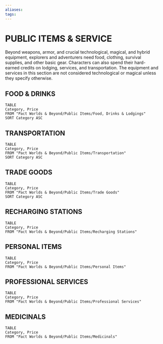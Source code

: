 ```yaml
---
aliases: 
tags: 
---
```

# PUBLIC ITEMS & SERVICE

Beyond weapons, armor, and crucial technological, magical, and hybrid equipment, explorers and adventurers need food, clothing, survival supplies, and other basic gear. Characters can also spend their hard-earned credits on lodging, services, and transportation. The equipment and services in this section are not considered technological or magical unless they specify otherwise.

## FOOD & DRINKS
``` dataview
TABLE
Category, Price
FROM "Pact Worlds & Beyond/Public Items/Food, Drinks & Lodgings"
SORT Category ASC
```
## TRANSPORTATION
``` dataview
TABLE
Category, Price
FROM "Pact Worlds & Beyond/Public Items/Transportation"
SORT Category ASC
```
## TRADE GOODS
``` dataview
TABLE
Category, Price
FROM "Pact Worlds & Beyond/Public Items/Trade Goods"
SORT Category ASC
```
## RECHARGING STATIONS
``` dataview
TABLE
Category, Price
FROM "Pact Worlds & Beyond/Public Items/Recharging Stations"
```
## PERSONAL ITEMS
``` dataview
TABLE
Category, Price
FROM "Pact Worlds & Beyond/Public Items/Personal Items"
```
## PROFESSIONAL SERVICES
``` dataview
TABLE
Category, Price
FROM "Pact Worlds & Beyond/Public Items/Professional Services"
```
## MEDICINALS
``` dataview
TABLE
Category, Price
FROM "Pact Worlds & Beyond/Public Items/Medicinals"
```